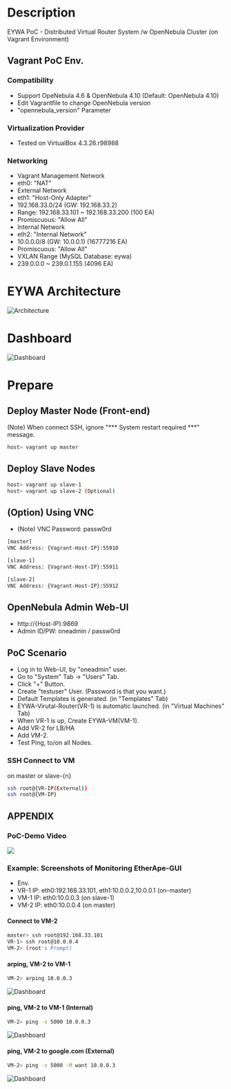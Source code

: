 # Description

EYWA PoC - Distributed Virtual Router System /w OpenNebula Cluster (on Vagrant Environment)

## Vagrant PoC Env.

### Compatibility

* Support OpeNebula 4.6 & OpenNebula 4.10 (Default: OpenNebula 4.10)
* Edit Vagrantfile to change OpenNebula version
 * "opennebula_version" Parameter

### Virtualization Provider

* Tested on VirtualBox 4.3.26.r98988

### Networking

* Vagrant Management Network
 * eth0: "NAT"
* External Network
 * eth1: "Host-Only Adapter"
 * 192.168.33.0/24 (GW: 192.168.33.2)
  * Range: 192.168.33.101 ~ 192.168.33.200 (100 EA)
 * Promiscuous: "Allow All"
* Internal Network
 * eth2: "Internal Network"
 * 10.0.0.0/8 (GW: 10.0.0.1) (16777216 EA)
 * Promiscuous: "Allow All"
* VXLAN Range (MySQL Database: eywa)
 * 239.0.0.0 ~ 239.0.1.155 (4096 EA)

# EYWA Architecture

![Architecture](etc-files/Architecture.png)

# Dashboard

![Dashboard](etc-files/Dashboard.png)

# Prepare

## Deploy Master Node (Front-end)

(Note) When connect SSH, ignore "*** System restart required ***" message.

```bash
host> vagrant up master
```

## Deploy Slave Nodes

```bash
host> vagrant up slave-1
host> vagrant up slave-2 (Optional)
```

## (Option) Using VNC

* (Note) VNC Password: passw0rd

```bash
[master]
VNC Address: {Vagrant-Host-IP}:55910

[slave-1]
VNC Address: {Vagrant-Host-IP}:55911

[slave-2]
VNC Address: {Vagrant-Host-IP}:55912
```

## OpenNebula Admin Web-UI
  * http://{Host-IP}:9869
  * Admin ID/PW: oneadmin / passw0rd

## PoC Scenario

* Log in to Web-UI, by "oneadmin" user.
* Go to "System" Tab -> "Users" Tab.
* Click "+" Button.
* Create "testuser" User. (Password is that you want.)
 * Default Templates is generated. (in "Templates" Tab)
* EYWA-Virutal-Router(VR-1) is automatic launched. (in "Virtual Machines" Tab)
* When VR-1 is up, Create EYWA-VM(VM-1).
* Add VR-2 for LB/HA
* Add VM-2.
* Test Ping, to/on all Nodes.

### SSH Connect to VM

on master or slave-{n}
```bash
ssh root@{VR-IP(External)}
ssh root@{VM-IP}
```

## APPENDIX

### PoC-Demo Video

<a href="https://www.youtube.com/watch?v=FsXDuiWqmJk" alt="Click to watch the Video of PoC" target="_blank">
  <img src="etc-files/YouTube-PoC.png" />
</a>

### Example: Screenshots of Monitoring EtherApe-GUI

* Env.
 * VR-1 IP: eth0:192.168.33.101, eth1:10.0.0.2,10.0.0.1 (on-master)
 * VM-1 IP: eth0:10.0.0.3 (on slave-1)
 * VM-2 IP: eth0:10.0.0.4 (on master)

#### Connect to VM-2

```bash
master> ssh root@192.168.33.101
VR-1> ssh root@10.0.0.4
VM-2> (root's Prompt)
```

#### arping, VM-2 to VM-1

```bash
VM-2> arping 10.0.0.3
```

![Dashboard](etc-files/eywa-vnc-etherape-1.png)

#### ping, VM-2 to VM-1 (Internal)

```bash
VM-2> ping -s 5000 10.0.0.3
```

![Dashboard](etc-files/eywa-vnc-etherape-2.png)

#### ping, VM-2 to google.com (External)

```bash
VM-2> ping -s 5000 -M want 10.0.0.3
```
![Dashboard](etc-files/eywa-vnc-etherape-3.png)

